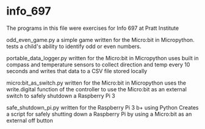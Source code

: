# info_697
The programs in this file were exercises for Info 697 at Pratt Institute

odd_even_game.py 
a simple game written for the Micro:bit in Micropython.
tests a child's ability to identify odd or even numbers.

portable_data_logger.py
written for the Micro:bit in Micropython
uses built in compass and temperature sensors to collect direction and temp
every 10 seconds and writes that data to a CSV file stored locally

micro:bit_as_switch.py
written for the Micro:bit in Micropython
uses the write.digital function of the controller to use the Micro:bit as an external 
switch to safely shutdown a Raspberry Pi 3

safe_shutdown_pi.py
written for the Raspberry Pi 3 b+ using Python
Creates a script for safely shutting down a Raspberry Pi by using a Micro:bit
as an external off button
